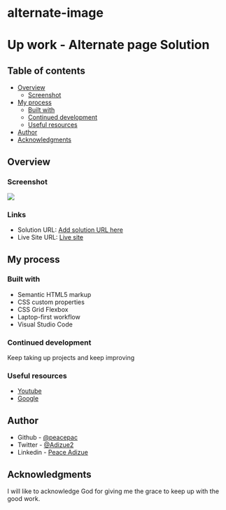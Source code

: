 # alternate-image

# Up work - Alternate page Solution


## Table of contents

- [Overview](#overview)
  - [Screenshot](#screenshot)  
- [My process](#my-process)
  - [Built with](#built-with)
  - [Continued development](#continued-development)
  - [Useful resources](#useful-resources)
- [Author](#author)
- [Acknowledgments](#acknowledgments)


## Overview

### Screenshot

![](image/alternate.JPG)


### Links

- Solution URL: [Add solution URL here]("")
- Live Site URL: [Live site]("")

## My process

### Built with

- Semantic HTML5 markup
- CSS custom properties
- CSS Grid Flexbox
- Laptop-first workflow
- Visual Studio Code



### Continued development

Keep taking up projects and keep improving

### Useful resources

- [ Youtube](https://www.Youtube.com) 
- [Google  ](https://www.Google.com) 

## Author
- Github - [@peacepac](https://github.com/Peacepac)
- Twitter - [@Adizue2](https://twitter.com/Adizue2)
- Linkedin - [Peace Adizue](https://www.linkedin.com/in/peace-adizue-294a5a1bb/)


## Acknowledgments

I will like to acknowledge God for giving me the grace to keep up with the good work.

